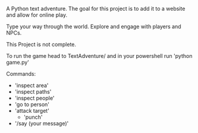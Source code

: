 A Python text adventure. The goal for this project is to add it to a website
and allow for online play.

Type your way through the world. Explore and engage with players and NPCs.

This Project is not complete.

To run the game head to TextAdventure/ and in your powershell run 'python game.py'

Commands:

- 'inspect area'
- 'inspect paths'
- 'inspect people'
- 'go to person'
- 'attack target'
   - 'punch'
- '/say (your message)'


